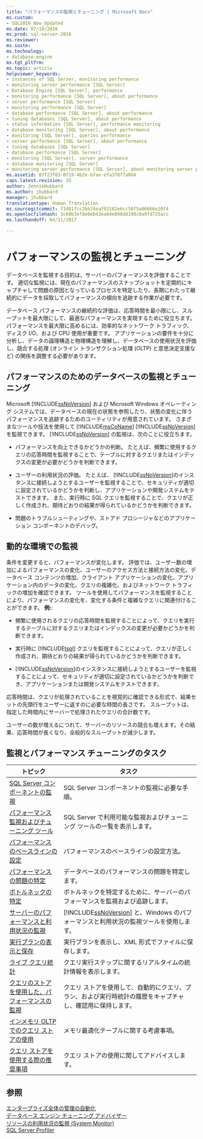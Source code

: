 ```yaml
---
title: "パフォーマンスの監視とチューニング | Microsoft Docs"
ms.custom:
- SQL2016_New_Updated
ms.date: 07/18/2016
ms.prod: sql-server-2016
ms.reviewer: 
ms.suite: 
ms.technology:
- database-engine
ms.tgt_pltfrm: 
ms.topic: article
helpviewer_keywords:
- instances of SQL Server, monitoring performance
- monitoring server performance [SQL Server]
- Database Engine [SQL Server], performance
- monitoring performance [SQL Server], about performance
- server performance [SQL Server]
- monitoring performance [SQL Server]
- database performance [SQL Server], about performance
- tuning databases [SQL Server], about performance
- status information [SQL Server], performance monitoring
- database monitoring [SQL Server], about performance
- monitoring [SQL Server], queries performance
- server performance [SQL Server], about performance
- tuning databases [SQL Server]
- database performance [SQL Server]
- monitoring [SQL Server], server performance
- database monitoring [SQL Server]
- monitoring server performance [SQL Server], about monitoring server performance
ms.assetid: 87f23f03-0f19-4b2e-bfae-efa378f7a0d4
caps.latest.revision: 35
author: JennieHubbard
ms.author: jhubbard
manager: jhubbard
translationtype: Human Translation
ms.sourcegitcommit: f3481fcc2bb74eaf93182e6cc58f5a06666e10f4
ms.openlocfilehash: 3c60b3ef8e0eb43ea64e898d8198c0a9fd725acc
ms.lasthandoff: 04/11/2017

---
```

# <a name="monitor-and-tune-for-performance"></a>パフォーマンスの監視とチューニング
  データベースを監視する目的は、サーバーのパフォーマンスを評価することです。 適切な監視には、現在のパフォーマンスのスナップショットを定期的にキャプチャして問題の原因となっているプロセスを特定したり、長期にわたって継続的にデータを採取してパフォーマンスの傾向を追跡する作業が必要です。  
  
 データベース パフォーマンスの継続的な評価は、応答時間を最小限にし、スループットを最大限にして、最適なパフォーマンスを実現するために役立ちます。 パフォーマンスを最大限に高めるには、効率的なネットワーク トラフィック、ディスク I/O、および CPU 使用が重要です。 アプリケーションの要件を十分に分析し、データの論理構造と物理構造を理解し、データベースの使用状況を評価し、競合する処理 (オンライン トランザクション処理 (OLTP) と意思決定支援など) の関係を調整する必要があります。  
  
## <a name="monitoring-and-tuning-databases-for-performance"></a>パフォーマンスのためのデータベースの監視とチューニング  
 Microsoft [!INCLUDE[ssNoVersion](../../includes/ssnoversion-md.md)] および Microsoft Windows オペレーティング システムでは、データベースの現在の状態を参照したり、状態の変化に伴うパフォーマンスを追跡するためのユーティリティが用意されています。 さまざまなツールや技法を使用して [!INCLUDE[msCoName](../../includes/msconame-md.md)] [!INCLUDE[ssNoVersion](../../includes/ssnoversion-md.md)]を監視できます。 [!INCLUDE[ssNoVersion](../../includes/ssnoversion-md.md)] の監視は、次のことに役立ちます。  
  
-   パフォーマンスを向上できるかどうかの判断。 たとえば、頻繁に使用するクエリの応答時間を監視することで、テーブルに対するクエリまたはインデックスの変更が必要かどうかを判断できます。  
  
-   ユーザーの利用状況の評価。 たとえば、 [!INCLUDE[ssNoVersion](../../includes/ssnoversion-md.md)]のインスタンスに接続しようとするユーザーを監視することで、セキュリティが適切に設定されているかどうかを判断し、アプリケーションや開発システムをテストできます。 また、実行時に SQL クエリを監視することで、クエリが正しく作成され、期待どおりの結果が得られているかどうかを判断できます。  
  
-   問題のトラブルシューティングや、ストアド プロシージャなどのアプリケーション コンポーネントのデバッグ。  
  
## <a name="monitoring-in-a-dynamic-environment"></a>動的な環境での監視  
条件を変更すると、パフォーマンスが変化します。 評価では、ユーザー数の増加によるパフォーマンスの変化、ユーザーのアクセス方法と接続方法の変化、データベース コンテンツの増加、クライアント アプリケーションの変化、アプリケーション内のデータの変化、クエリの複雑化、およびネットワーク トラフィックの増加を確認できます。 ツールを使用してパフォーマンスを監視することにより、パフォーマンスの変化を、変化する条件と複雑なクエリに関連付けることができます。 **例:**:  
  
-   頻繁に使用されるクエリの応答時間を監視することによって、クエリを実行するテーブルに対するクエリまたはインデックスの変更が必要かどうかを判断できます。  
  
-   実行時に [!INCLUDE[tsql](../../includes/tsql-md.md)] クエリを監視することによって、クエリが正しく作成され、期待どおりの結果が得られているかどうかを判断できます。  
  
-   [!INCLUDE[ssNoVersion](../../includes/ssnoversion-md.md)]のインスタンスに接続しようとするユーザーを監視することによって、セキュリティが適切に設定されているかどうかを判断でき、アプリケーションまたは開発システムをテストできます。  
  
 応答時間は、クエリが処理されていることを視覚的に確認できる形式で、結果セットの先頭行をユーザーに返すのに必要な時間の長さです。 スループットは、指定した時間内にサーバーで処理されたクエリの合計数です。  
  
 ユーザーの数が増えるにつれて、サーバーのリソースの競合も増えます。その結果、応答時間が長くなり、全般的なスループットが減少します。  
  
## <a name="monitoring-and-performance-tuning-tasks"></a>監視とパフォーマンス チューニングのタスク  
  
|トピック| タスク|  
|-----------|----------------------|  
|[SQL Server コンポーネントの監視](../../relational-databases/performance/monitor-sql-server-components.md)|SQL Server コンポーネントの監視に必要な手順。|  
|[パフォーマンス監視およびチューニング ツール](../../relational-databases/performance/performance-monitoring-and-tuning-tools.md)|SQL Server で利用可能な監視およびチューニング ツールの一覧を表示します。|  
|[パフォーマンスのベースラインの設定](../../relational-databases/performance/establish-a-performance-baseline.md)|パフォーマンスのベースラインの設定方法。|  
|[パフォーマンスの問題の特定](../../relational-databases/performance/isolate-performance-problems.md)|データベースのパフォーマンスの問題を特定します。|  
|[ボトルネックの特定](../../relational-databases/performance/identify-bottlenecks.md)|ボトルネックを特定するために、サーバーのパフォーマンスを監視および追跡します。|  
|[サーバーのパフォーマンスと利用状況の監視](../../relational-databases/performance/server-performance-and-activity-monitoring.md)|[!INCLUDE[ssNoVersion](../../includes/ssnoversion-md.md)] と、Windows のパフォーマンスと利用状況の監視ツールを使用します。|  
|[実行プランの表示と保存](../../relational-databases/performance/display-and-save-execution-plans.md)|実行プランを表示し、XML 形式でファイルに保存します。|  
|[ライブ クエリ統計](../../relational-databases/performance/live-query-statistics.md)|クエリ実行ステップに関するリアルタイムの統計情報を表示します。|  
|[クエリのストアを使用した、パフォーマンスの監視](../../relational-databases/performance/monitoring-performance-by-using-the-query-store.md)|クエリ ストアを使用して、自動的にクエリ、プラン、および実行時統計の履歴をキャプチャし、確認用に保持します。|  
|[インメモリ OLTP でのクエリ ストアの使用](../../relational-databases/performance/using-the-query-store-with-in-memory-oltp.md)|メモリ最適化テーブルに関する考慮事項。|  
|[クエリ ストアを使用する際の推奨事項](../../relational-databases/performance/best-practice-with-the-query-store.md)|クエリ ストアの使用に関してアドバイスします。|  
  
## <a name="see-also"></a>参照  
 [エンタープライズ全体の管理の自動化](http://msdn.microsoft.com/library/44d8365b-42bd-4955-b5b2-74a8a9f4a75f)   
 [データベース エンジン チューニング アドバイザー](../../relational-databases/performance/database-engine-tuning-advisor.md)   
 [リソースの利用状況の監視 &#40;System Monitor&#41;](../../relational-databases/performance-monitor/monitor-resource-usage-system-monitor.md)   
 [SQL Server Profiler](../../tools/sql-server-profiler/sql-server-profiler.md)  
  
  


